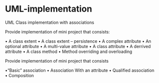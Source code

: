 # UML-implementation
UML Class implementation with associations

Provide implementation of mini project that consists:
 
• A class extent
• A class extent – persistence
• A complex attribute
• An optional attribute
• A multi-value attribute
• A class attribute
• A derrived attribute
• A class method
• Method overriding and overloading

Provide implementation of mini project that consists

•“Basic” association
• Association With an attribute
• Qualified association
• Composition
